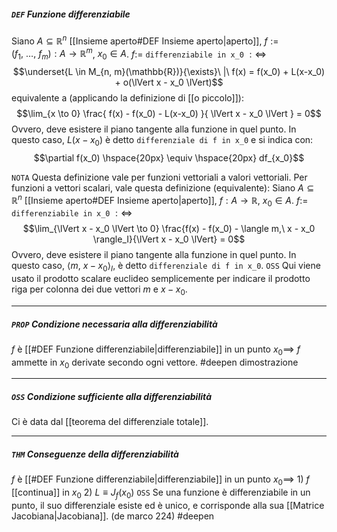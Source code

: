 ##### `DEF` Funzione differenziabile 
Siano $A \subseteq \mathbb{R}^n$ [[Insieme aperto#DEF Insieme aperto|aperto]], $f := (f_1,\ \ldots,\ f_m) : A \rightarrow \mathbb{R}^m$, $x_0 \in A$. $f :=$ `differenziabile in x_0` $:\Leftrightarrow$
$$\underset{L \in M_{n, m}(\mathbb{R})}{\exists}\ |\ f(x) = f(x_0) + L(x-x_0) + o(\lVert x - x_0 \lVert)$$
equivalente a (applicando la definizione di [[o piccolo]]):
$$\lim_{x  \to 0} \frac{
    f(x) - f(x_0) - L(x-x_0)
}{
    \lVert x - x_0 \lVert
} = 0$$
Ovvero, deve esistere il piano tangente alla funzione in quel punto.
In questo caso, $L(x-x_0)$ è detto `differenziale di f in x_0` e si indica con:
$$\partial f(x_0) \hspace{20px} \equiv \hspace{20px} df_{x_0}$$

`NOTA` Questa definizione vale per funzioni vettoriali a valori vettoriali. Per funzioni a vettori scalari, vale questa definizione (equivalente):
Siano $A \subseteq \mathbb{R}^n$ [[Insieme aperto#DEF Insieme aperto|aperto]], $f: A \rightarrow \mathbb{R}$, $x_0 \in A$. $f :=$ `differenziabile in x_0` $:\Leftrightarrow$
$$\lim_{\lVert x - x_0 \lVert \to 0} \frac{f(x) - f(x_0) - \langle m,\ x - x_0 \rangle_I}{\lVert x - x_0 \lVert} = 0$$
Ovvero, deve esistere il piano tangente alla funzione in quel punto.
In questo caso, $\langle m,\ x - x_0 \rangle_I$,  è detto `differenziale di f in x_0`.
`OSS` Qui viene usato il prodotto scalare euclideo semplicemente per indicare il prodotto riga per colonna dei due vettori $m$ e $x - x_0$. 

---------
##### `PROP` Condizione necessaria alla differenziabilità
$f$ è [[#DEF Funzione differenziabile|differenziabile]] in un punto $x_0 \implies$ $f$ ammette in $x_0$ derivate secondo ogni vettore.
#deepen dimostrazione

--------------
##### `OSS` Condizione sufficiente alla differenziabilità
Ci è data dal [[teorema del differenziale totale]].

--------------
##### `THM`  Conseguenze della differenziabilità
$f$ è [[#DEF Funzione differenziabile|differenziabile]] in un punto $x_0 \implies$
    1) $f$ [[continua]] in $x_0$
    2) $L \equiv J_f(x_0)$
`OSS` Se una funzione è differenziabile in un punto, il suo differenziale esiste ed è unico, e corrisponde alla sua [[Matrice Jacobiana|Jacobiana]]. (de marco 224)
#deepen 
